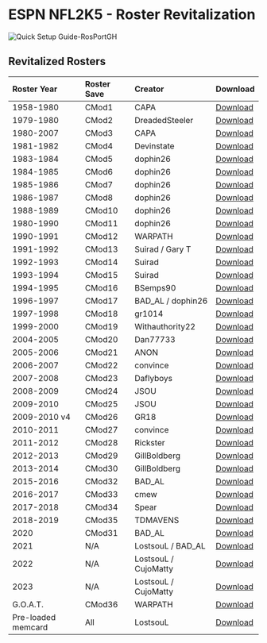 # ESPN NFL2K5 - Roster Revitalization

![Quick Setup Guide-RosPortGH](https://user-images.githubusercontent.com/69597675/213512888-277153a7-8b34-4c20-8423-c108025eb2f0.png)

## Revitalized Rosters
| Roster Year | Roster Save | Creator | Download |
| :------------- | :------------- | :------------- | :------------- |
| 1958-1980 | CMod1 | CAPA | [Download](https://github.com/lostsoul63b/Roster-Revitalization/blob/main/ros/1958-1980-CMod1.zip) |
| 1979-1980 | CMod2 | DreadedSteeler | [Download](https://github.com/lostsoul63b/Roster-Revitalization/blob/main/ros/1979-1980-CMod2.zip) |
| 1980-2007 | CMod3 | CAPA | [Download](https://github.com/lostsoul63b/Roster-Revitalization/blob/main/ros/1980-2007-CMod3.zip) |
| 1981-1982 | CMod4 | Devinstate | [Download](https://github.com/lostsoul63b/Roster-Revitalization/blob/main/ros/1981-1982-CMod4.zip) |
| 1983-1984 | CMod5 | dophin26 | [Download](https://github.com/lostsoul63b/Roster-Revitalization/blob/main/ros/1983-1984-CMod5.zip) |
| 1984-1985 | CMod6 | dophin26 | [Download](https://github.com/lostsoul63b/Roster-Revitalization/blob/main/ros/1984-1985-CMod6.zip) |
| 1985-1986 | CMod7 | dophin26 | [Download](https://github.com/lostsoul63b/Roster-Revitalization/blob/main/ros/1985-1986-CMod7.zip) |
| 1986-1987 | CMod8 | dophin26 | [Download](https://github.com/lostsoul63b/Roster-Revitalization/blob/main/ros/1986-1987-CMod8.zip) |
| 1988-1989 | CMod10 | dophin26 | [Download](https://github.com/lostsoul63b/Roster-Revitalization/blob/main/ros/1988-1989-CMod10.zip) |
| 1980-1990 | CMod11 | dophin26 | [Download](https://github.com/lostsoul63b/Roster-Revitalization/blob/main/ros/1989-1990-CMod11.zip) |
| 1990-1991 | CMod12 | WARPATH | [Download](https://github.com/lostsoul63b/Roster-Revitalization/blob/main/ros/1990-1991-CMod12.zip) |
| 1991-1992 | CMod13 | Suirad / Gary T | [Download](https://github.com/lostsoul63b/Roster-Revitalization/blob/main/ros/1991-1992-CMod13.zip) |
| 1992-1993 | CMod14 | Suirad | [Download](https://github.com/lostsoul63b/Roster-Revitalization/blob/main/ros/1992-1993-CMod14.zip) |
| 1993-1994 | CMod15 | Suirad | [Download](https://github.com/lostsoul63b/Roster-Revitalization/blob/main/ros/1993-1994-CMod15.zip) |
| 1994-1995 | CMod16 | BSemps90 | [Download](https://github.com/lostsoul63b/Roster-Revitalization/blob/main/ros/1994-1995-CMod16.zip) |
| 1996-1997 | CMod17 | BAD_AL / dophin26 | [Download](https://github.com/lostsoul63b/Roster-Revitalization/blob/main/ros/1996-1997-CMod17.zip) |
| 1997-1998 | CMod18 | gr1014 | [Download](https://github.com/lostsoul63b/Roster-Revitalization/blob/main/ros/1997-1998-CMod18.zip) |
| 1999-2000 | CMod19 | Withauthority22 | [Download](https://github.com/lostsoul63b/Roster-Revitalization/blob/main/ros/1999-2000-CMod19.zip) |
| 2004-2005 | CMod20 | Dan77733 | [Download](https://github.com/lostsoul63b/Roster-Revitalization/blob/main/ros/2004-2005-CMod20.zip) |
| 2005-2006 | CMod21 | ANON | [Download](https://github.com/lostsoul63b/Roster-Revitalization/blob/main/ros/2005-2006-CMod21.zip) |
|2006-2007  | CMod22 | convince | [Download](https://github.com/lostsoul63b/Roster-Revitalization/blob/main/ros/2006-2007-CMod22.zip) |
| 2007-2008 | CMod23 | Daflyboys | [Download](https://github.com/lostsoul63b/Roster-Revitalization/blob/main/ros/2007-2008-CMod23.zip) |
| 2008-2009 | CMod24 | JSOU | [Download](https://github.com/lostsoul63b/Roster-Revitalization/blob/main/ros/2008-2009-CMod24.zip) |
| 2009-2010 | CMod25 | JSOU | [Download](https://github.com/lostsoul63b/Roster-Revitalization/blob/main/ros/2009-2010-CMod25.zip) |
| 2009-2010 v4 | CMod26 | GR18 | [Download](https://github.com/lostsoul63b/Roster-Revitalization/blob/main/ros/2009-2010%20v.4-CMod26.zip) |
| 2010-2011 | CMod27 | convince | [Download](https://github.com/lostsoul63b/Roster-Revitalization/blob/main/ros/2010-2011-CMod27.zip) |
| 2011-2012 | CMod28 | Rickster | [Download](https://github.com/lostsoul63b/Roster-Revitalization/blob/main/ros/2011-2012-CMod28.zip) |
| 2012-2013 | CMod29 | GillBoldberg | [Download](https://github.com/lostsoul63b/Roster-Revitalization/blob/main/ros/2012-2013-CMod29.zip) |
| 2013-2014 | CMod30 | GillBoldberg | [Download](https://github.com/lostsoul63b/Roster-Revitalization/blob/main/ros/2013-2014-CMod30.zip) |
| 2015-2016 | CMod32 | BAD_AL | [Download](https://github.com/lostsoul63b/Roster-Revitalization/blob/main/ros/2015-2016-CMod32.zip) |
| 2016-2017 | CMod33 | cmew | [Download](https://github.com/lostsoul63b/Roster-Revitalization/blob/main/ros/2016-2017-CMod33.zip) |
| 2017-2018 | CMod34 | Spear | [Download](https://github.com/lostsoul63b/Roster-Revitalization/blob/main/ros/2017-2018-CMod34.zip) |
| 2018-2019 | CMod35 | TDMAVENS | [Download](https://github.com/lostsoul63b/Roster-Revitalization/blob/main/ros/2018-2019-CMod35.zip) |
| 2020 | CMod31 | BAD_AL | [Download](https://github.com/lostsoul63b/Roster-Revitalization/blob/main/ros/2020-CMod31.zip) |
| 2021 | N/A | LostsouL / BAD_AL | [Download](https://github.com/lostsoul63b/NFL-2K21/tree/main/Rosters) |
| 2022 | N/A | LostsouL / CujoMatty | [Download](https://github.com/lostsoul63b/NFL2K5-Resurrected/blob/main/PCSX2/notes/NFL2022Ratings.md) |
| 2023 | N/A | LostsouL / CujoMatty | [Download](https://github.com/lostsoul63b/NFL-2K23/blob/main/files/Ratings.md) |
| G.O.A.T. | CMod36 | WARPATH | [Download](https://github.com/lostsoul63b/Roster-Revitalization/blob/main/ros/EveryTeamsBestPlayers-CMod36.zip) |
| Pre-loaded memcard | All | LostsouL | [Download](https://github.com/lostsoul63b/Roster-Revitalization/blob/main/ros/Pre-Loaded-memcard.zip) |
